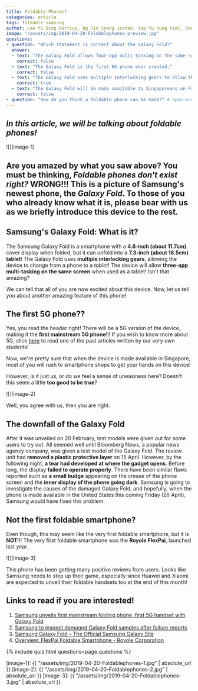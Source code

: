 ```yaml
---
title: Foldable Phones?
categories: article
tags: foldable samsung
author: Lee Yu Bing Darrius, Ng Jin Seang Jordan, Yap Yu Hung Kimi, Damian Lee Chen Yi, Wang Junzhe
image: "/assets/img/2019-04-20-Foldablephones-preview.jpg"
questions:
- question: "Which statement is correct about the Galaxy Fold?"
  answer: 
  - text: "The Galaxy Fold allows four-app multi-tasking on the same screen when used as a tablet."
    correct: false
  - text: "The Galaxy Fold is the first 6G phone ever created."
    correct: false
  - text: "The Galaxy Fold uses multiple interlocking gears to allow the phone to change into a tablet"
    correct: true
  - text: "The Galaxy Fold will be made available to Singaporeans on Friday, 26 April"
    correct: false
- question: "How do you think a foldable phone can be made?" # open-ended, no answers
---
```


## _In this article, we will be talking about foldable phones!_ 

![][image-1] 

## **Are you amazed by what you saw above? You must be thinking,** _Foldable phones don't exist right?_ **WRONG!!! This is a picture of Samsung's newest phone, the _Galaxy Fold_. To those of you who already know what it is, please bear with us as we briefly introduce this device to the rest.**


## **Samsung's Galaxy Fold: What is it?**

The Samsung Galaxy Fold is a smartphone with a **4.6-inch (about 11.7cm)** cover display when folded, but it can unfold into a **7.3-inch (about 18.5cm) tablet**! The Galaxy Fold uses **multiple interlocking gears**, allowing the device to change from a phone to a _tablet_! The device will allow **three-app multi-tasking on the same screen** when used as a tablet! Isn't that amazing?

We can tell that all of you are now excited about this device. Now, let us tell you about another amazing feature of this phone!


## **The first 5G phone??**

Yes, you read the header right! There will be a 5G version of the device, making it the **first mainstream 5G phone**!!! If you wish to know more about 5G, click [here](https://dunmanhigh.github.io/smarticc/2018/07/13/5g-the-network-of-tomorrow) to read one of the past articles written by our very own students!


Now, we're pretty sure that when the device is made available in Singapore, most of you will rush to smartphone shops to get your hands on this device!

However, is it just us, or do we feel a sense of uneasiness here? Doesn't this seem a little **too good to be true**?

![][image-2] 

Well, you agree with us, then you are right.


## **The downfall of the Galaxy Fold**

After it was unveiled on 20 February, test models were given out for some users to try out. All seemed well until Bloomberg News, a popular news agency company, was given a test model of the Galaxy Fold. The review unit had **removed a plastic protective layer** on 15 April. However, by the following night, **a tear had developed at where the gadget opens**. Before long, the display **failed to operate properly**. There have been similar flaws reported such as **a small budge** appearing on the crease of the phone screen and the **inner display of the phone going dark**. Samsung is going to investigate the causes of the damaged Galaxy Fold, and hopefully, when the phone is made available in the United States this coming Friday (26 April), Samsung would have fixed this problem.


## **Not the first foldable smartphone?**

Even though, this may seem like the very first foldable smartphone, but it is **NOT**!!! The very first foldable smartphone was the **Royole FlexPai**, launched last year.

![][image-3]

This phone has been getting many positive reviews from users. Looks like Samsung needs to step up their game, especially since Huawei and Xiaomi are expected to unveil their foldable handsets too at the end of this month!


## Links to read if you are interested!
1. [Samsung unveils first mainstream folding phone, first 5G handset with Galaxy Fold](https://www.straitstimes.com/tech/smartphones/samsung-unveils-folding-phone-with-galaxy-fold)
2. [Samsung to inspect damaged Galaxy Fold samples after failure reports](https://www.straitstimes.com/world/united-states/samsung-says-will-inspect-damaged-galaxy-fold-samples-after-failure-reports)
3. [Samsung Galaxy Fold – The Official Samsung Galaxy Site](https://www.samsung.com/global/galaxy/galaxy-fold/)
4. [Overview: FlexPai Foldable Smartphone - Royole Corporation](https://www.royole.com/en/flexpai)

{% include quiz.html questions=page.questions %}

[image-1]: {{ "/assets/img/2019-04-20-Foldablephones-1.jpg" | absolute_url }}
[image-2]: {{ "/assets/img/2019-04-20-Foldablephones-2.jpg" | absolute_url }}
[image-3]: {{ "/assets/img/2019-04-20-Foldablephones-3.jpg" | absolute_url }}
